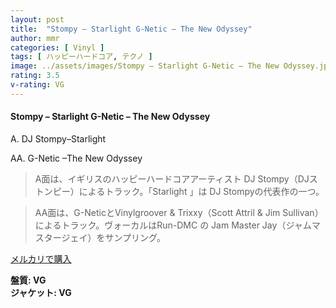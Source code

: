 ```yaml
---
layout: post
title:  "Stompy – Starlight G-Netic – The New Odyssey"
author: mmr
categories: [ Vinyl ]
tags: [ ハッピーハードコア, テクノ ]
image: ../assets/images/Stompy – Starlight G-Netic – The New Odyssey.jpg
rating: 3.5
v-rating: VG
---
```


#### Stompy – Starlight G-Netic – The New Odyssey

A. DJ Stompy–Starlight

AA. G-Netic –The New Odyssey

> A面は、イギリスのハッピーハードコアアーティスト DJ Stompy（DJストンピー）によるトラック。「Starlight 」は DJ Stompyの代表作の一つ。

> AA面は、G-NeticとVinylgroover & Trixxy（Scott Attril & Jim Sullivan）によるトラック。ヴォーカルはRun-DMC の Jam Master Jay（ジャムマスタージェイ）をサンプリング。


[メルカリで購入](https://jp.mercari.com/item/m60668009425)

<div class="mt-4 mb-4 d-flex align-items-center">
<strong class="mr-1">盤質: VG</strong>
</div>
<div class="mt-4 mb-4 d-flex align-items-center">
<strong class="mr-1">ジャケット: VG</strong>
</div>
